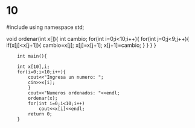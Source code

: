 # 10
#include <iostream>
using namespace std;

void ordenar(int x[]){
    int cambio;
    for(int i=0;i<10;i++){
        for(int j=0;j<9;j++){
            if(x[j]<x[j+1]){
                cambio=x[j];
                x[j]=x[j+1];
                x[j+1]=cambio;
                }
            }
        }
    }

        int main(){

        int x[10],i;
        for(i=0;i<10;i++){
            cout<<"Ingresa un numero: ";
            cin>>x[i];
            }
            cout<<"Numeros ordenados: "<<endl;
            ordenar(x);
            for(int i=0;i<10;i++)
                cout<<x[i]<<endl;
            return 0;
        } 
